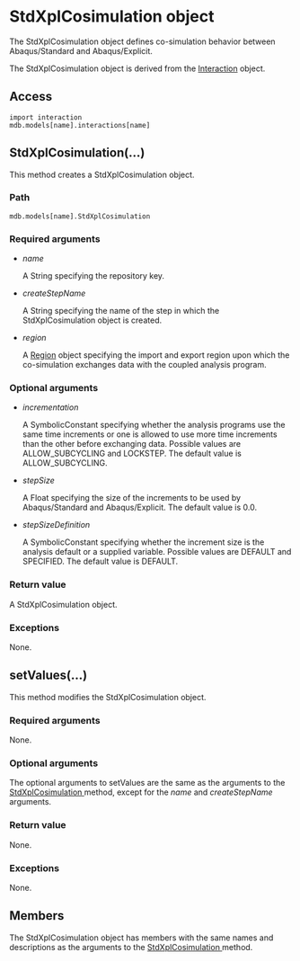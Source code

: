 # StdXplCosimulation object

The StdXplCosimulation object defines co-simulation behavior between Abaqus/Standard and Abaqus/Explicit.

The StdXplCosimulation object is derived from the [Interaction](https://help.3ds.com/2022/english/DSSIMULIA_Established/SIMACAEKERRefMap/simaker-c-interactionpyc.htm?ContextScope=all) object.

## Access

```
import interaction
mdb.models[name].interactions[name]
```

## StdXplCosimulation(...)



This method creates a StdXplCosimulation object.



### Path

```
mdb.models[name].StdXplCosimulation
```

### Required arguments

- *name*

  A String specifying the repository key.

- *createStepName*

  A String specifying the name of the step in which the StdXplCosimulation object is created.

- *region*

  A [Region](https://help.3ds.com/2022/english/DSSIMULIA_Established/SIMACAEKERRefMap/simaker-c-regionpyc.htm?ContextScope=all) object specifying the import and export region upon which the co-simulation exchanges data with the coupled analysis program.

### Optional arguments

- *incrementation*

  A SymbolicConstant specifying whether the analysis programs use the same time increments or one is allowed to use more time increments than the other before exchanging data. Possible values are ALLOW_SUBCYCLING and LOCKSTEP. The default value is ALLOW_SUBCYCLING.

- *stepSize*

  A Float specifying the size of the increments to be used by Abaqus/Standard and Abaqus/Explicit. The default value is 0.0.

- *stepSizeDefinition*

  A SymbolicConstant specifying whether the increment size is the analysis default or a supplied variable. Possible values are DEFAULT and SPECIFIED. The default value is DEFAULT.

### Return value

A StdXplCosimulation object.

### Exceptions

None.



## setValues(...)



This method modifies the StdXplCosimulation object.



### Required arguments

None.

### Optional arguments

The optional arguments to setValues are the same as the arguments to the [StdXplCosimulation ](https://help.3ds.com/2022/english/DSSIMULIA_Established/SIMACAEKERRefMap/simaker-c-stdxplcosimulationpyc.htm?ContextScope=all#simaker-stdxplcosimulationstdxplcosimulationpyc)method, except for the *name* and *createStepName* arguments.

### Return value

None.

### Exceptions

None.



## Members

The StdXplCosimulation object has members with the same names and descriptions as the arguments to the [StdXplCosimulation ](https://help.3ds.com/2022/english/DSSIMULIA_Established/SIMACAEKERRefMap/simaker-c-stdxplcosimulationpyc.htm?ContextScope=all#simaker-stdxplcosimulationstdxplcosimulationpyc)method.